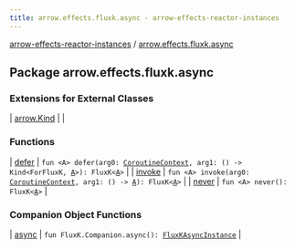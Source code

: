 ```yaml
---
title: arrow.effects.fluxk.async - arrow-effects-reactor-instances
---
```


[arrow-effects-reactor-instances](../index.html) / [arrow.effects.fluxk.async](./index.html)

## Package arrow.effects.fluxk.async

### Extensions for External Classes

| [arrow.Kind](arrow.-kind/index.html) |  |

### Functions

| [defer](defer.html) | `fun <A> defer(arg0: `[`CoroutineContext`](https://kotlinlang.org/api/latest/jvm/stdlib/kotlin.coroutines/-coroutine-context/index.html)`, arg1: () -> Kind<ForFluxK, `[`A`](defer.html#A)`>): FluxK<`[`A`](defer.html#A)`>` |
| [invoke](invoke.html) | `fun <A> invoke(arg0: `[`CoroutineContext`](https://kotlinlang.org/api/latest/jvm/stdlib/kotlin.coroutines/-coroutine-context/index.html)`, arg1: () -> `[`A`](invoke.html#A)`): FluxK<`[`A`](invoke.html#A)`>` |
| [never](never.html) | `fun <A> never(): FluxK<`[`A`](never.html#A)`>` |

### Companion Object Functions

| [async](async.html) | `fun FluxK.Companion.async(): `[`FluxKAsyncInstance`](../arrow.effects/-flux-k-async-instance/index.html) |

